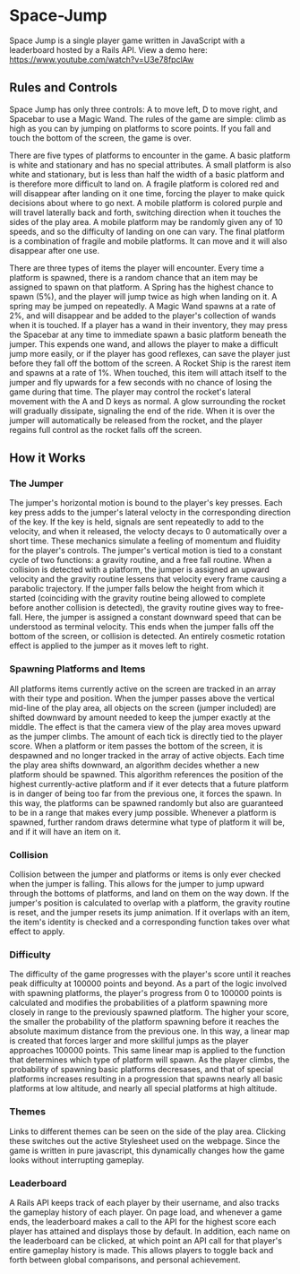 # Space-Jump

Space Jump is a single player game written in JavaScript with a leaderboard hosted by a Rails API. View a demo here: https://www.youtube.com/watch?v=U3e78fpclAw

## Rules and Controls

Space Jump has only three controls: A to move left, D to move right, and Spacebar to use a Magic Wand. The rules of the game are simple: climb as high as you can by jumping on platforms to score points. If you fall and touch the bottom of the screen, the game is over. 

There are five types of platforms to encounter in the game. A basic platform is white and stationary and has no special attributes. A small platform is also white and stationary, but is less than half the width of a basic platform and is therefore more difficult to land on. A fragile platform is colored red and will disappear after landing on it one time, forcing the player to make quick decisions about where to go next. A mobile platform is colored purple and will travel laterally back and forth, switching direction when it touches the sides of the play area. A mobile platform may be randomly given any of 10 speeds, and so the difficulty of landing on one can vary. The final platform is a combination of fragile and mobile platforms. It can move and it will also disappear after one use.

There are three types of items the player will encounter. Every time a platform is spawned, there is a random chance that an item may be assigned to spawn on that platform. A Spring has the highest chance to spawn (5%), and the player will jump twice as high when landing on it. A spring may be jumped on repeatedly. A Magic Wand spawns at a rate of 2%, and will disappear and be added to the player's collection of wands when it is touched. If a player has a wand in their inventory, they may press the Spacebar at any time to immediate spawn a basic platform beneath the jumper. This expends one wand, and allows the player to make a difficult jump more easily, or if the player has good reflexes, can save the player just before they fall off the bottom of the screen. A Rocket Ship is the rarest item and spawns at a rate of 1%. When touched, this item will attach itself to the jumper and fly upwards for a few seconds with no chance of losing the game during that time. The player may control the rocket's lateral movement with the A and D keys as normal. A glow surrounding the rocket will gradually dissipate, signaling the end of the ride. When it is over the jumper will automatically be released from the rocket, and the player regains full control as the rocket falls off the screen.

## How it Works

### The Jumper

The jumper's horizontal motion is bound to the player's key presses. Each key press adds to the jumper's lateral velocty in the corresponding direction of the key. If the key is held, signals are sent repeatedly to add to the velocity, and when it released, the velocty decays to 0 automatically over a short time. These mechanics simulate a feeling of momentum and fluidity for the player's controls. The jumper's vertical motion is tied to a constant cycle of two functions: a gravity routine, and a free fall routine. When a collision is detected with a platform, the jumper is assigned an upward velocity and the gravity routine lessens that velocity every frame causing a parabolic trajectory. If the jumper falls below the height from which it started (coinciding with the gravity routine being allowed to complete before another collision is detected), the gravity routine gives way to free-fall. Here, the jumper is assigned a constant downward speed that can be understood as terminal velocity. This ends when the jumper falls off the bottom of the screen, or collision is detected. An entirely cosmetic rotation effect is applied to the jumper as it moves left to right.

### Spawning Platforms and Items

All platforms items currently active on the screen are tracked in an array with their type and position. When the jumper passes above the vertical mid-line of the play area, all objects on the screen (jumper included) are shifted downward by amount needed to keep the jumper exactly at the middle. The effect is that the camera view of the play area moves upward as the jumper climbs. The amount of each tick is directly tied to the player score. When a platform or item passes the bottom of the screen, it is despawned and no longer tracked in the array of active objects. Each time the play area shifts downward, an algorithm decides whether a new platform should be spawned. This algorithm references the position of the highest currently-active platform and if it ever detects that a future platform is in danger of being too far from the previous one, it forces the spawn. In this way, the platforms can be spawned randomly but also are guaranteed to be in a range that makes every jump possible. Whenever a platform is spawned, further random draws determine what type of platform it will be, and if it will have an item on it.

### Collision

Collision between the jumper and platforms or items is only ever checked when the jumper is falling. This allows for the jumper to jump upward through the bottoms of platforms, and land on them on the way down. If the jumper's position is calculated to overlap with a platform, the gravity routine is reset, and the jumper resets its jump animation. If it overlaps with an item, the item's identity is checked and a corresponding function takes over what effect to apply.

### Difficulty

The difficulty of the game progresses with the player's score until it reaches peak difficulty at 100000 points and beyond. As a part of the logic involved with spawning platforms, the player's progress from 0 to 100000 points is calculated and modifies the probabilities of a platform spawning more closely in range to the previously spawned platform. The higher your score, the smaller the probability of the platform spawning before it reaches the absolute maximum distance from the previous one. In this way, a linear map is created that forces larger and more skillful jumps as the player approaches 100000 points. This same linear map is applied to the function that determines which type of platform will spawn. As the player climbs, the probability of spawning basic platforms decresases, and that of special platforms increases resulting in a progression that spawns nearly all basic platforms at low altitude, and nearly all special platforms at high altitude.

### Themes

Links to different themes can be seen on the side of the play area. Clicking these switches out the active Stylesheet used on the webpage. Since the game is written in pure javascript, this dynamically changes how the game looks without interrupting gameplay.

### Leaderboard

A Rails API keeps track of each player by their username, and also tracks the gameplay history of each player. On page load, and whenever a game ends, the leaderboard makes a call to the API for the highest score each player has attained and displays those by default. In addition, each name on the leaderboard can be clicked, at which point an API call for that player's entire gameplay history is made. This allows players to toggle back and forth between global comparisons, and personal achievement.
